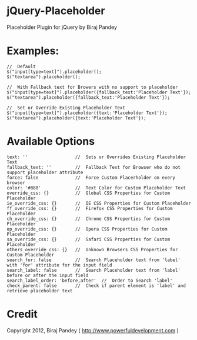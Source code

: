 jQuery-Placeholder
==================

Placeholder Plugin for jQuery by Biraj Pandey



Examples:
=========

    //  Default
    $("input[type=text]").placeholder();
    $("textarea").placeholder();
    
    //  With Fallback text for Browers with no support to placeholder
    $("input[type=text]").placeholder({fallback_text:'Placeholder Text'});
    $("textarea").placeholder({fallback_text:'Placeholder Text'});
    
    //  Set or Override Existing Placeholder Text
    $("input[type=text]").placeholder({text:'Placeholder Text'});
    $("textarea").placeholder({text:'Placeholder Text'});


Available Options
=================
    text: ''                  //  Sets or Overrides Existing Placeholder Text
    fallback_text: ''         //  Fallback Text for Browser who do not support placeholder attribute
    force: false              //  Force Custom Placerholder on every browser
    color: '#888'             //  Text Color for Custom Placeholder Text
    override_css: {}          //  Global CSS Properties for Custom Placeholder
    ie_override_css: {}       //  IE CSS Properties for Custom Placeholder
    ff_override_css: {}       //  Firefox CSS Properties for Custom Placeholder
    ch_override_css: {}       //  Chrome CSS Properties for Custom Placeholder
    op_override_css: {}       //  Opera CSS Properties for Custom Placeholder
    sa_override_css: {}       //  Safari CSS Properties for Custom Placeholder
    others_override_css: {}   //  Unknown Browsers CSS Properties for Custom Placeholder
    search_for: false         //  Search Placeholder text from 'label' with 'for' attribute for the input field
    search_label: false       //  Search Placeholder text from 'label' before or after the input field
    search_label_order: 'before,after'  //  Order to Search 'label'
    check_parent: false       //  Check if parent element is 'label' and retrieve placeholder text


Credit
======

Copyright 2012, Biraj Pandey ( http://www.powerfuldevelopment.com )
